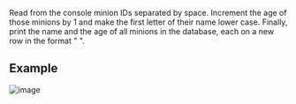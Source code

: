 Read from the console minion IDs separated by space. Increment the age of those minions by 1 and make the first letter of their name lower case. Finally, print the name and the age of all minions in the database, each on a new row in the format "<Name> <Age>".

## Example

![image](https://github.com/nsinorov/SoftUniMainPath/assets/45227327/a456205f-5ec6-4917-a2e9-899221aec07a)
